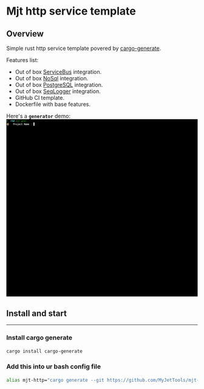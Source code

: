 # Mjt http service template
## Overview

Simple rust http service template povered by [cargo-generate][generate].

Features list:
* Out of box [ServiceBus][sb] integration.
* Out of box [NoSql][ns] integration.
* Out of box [PostgreSQL][psql] integration.
* Out of box [SeqLogger][seq] integration.
* GitHub CI template.
* Dockerfile with base features.

[generate]: https://github.com/cargo-generate/cargo-generate
[sb]: https://github.com/MyJetTools/my-service-bus
[ns]: https://github.com/MyJetTools/my-no-sql-server
[psql]: https://github.com/MyJetTools/my-postgres
[seq]: https://github.com/MyJetTools/my-seq-logger


Here's a **`generator`** demo:
![demo](internal/demo.gif)

## Install and start

---
### Install cargo generate
```sh
cargo install cargo-generate
```

### Add this into ur bash config file
```sh
alias mjt-http="cargo generate --git https://github.com/MyJetTools/mjt-http-template.git"
```